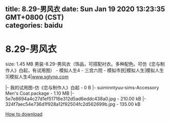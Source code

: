 
title: 8.29-男风衣
date: Sun Jan 19 2020 13:23:35 GMT+0800 (CST)    
categories: baidu
---

# 8.29-男风衣
size: 1.45 MB
 男装-8.29-男风衣（饰品，可搭配衬衣。多种配色。可仿《恋与制作人》白起，有试用图） - 模拟人生4 - 三宫六院 - 模拟市民|模拟人生|模拟人生3|模拟人生4|www.sglynp.com
 
|- 我的试用图-仿《恋与制作人》白起 - 0 B
|- suiminntyuu-sims-Accessory Men's Coat.package - 1.10 MB
|- 5e7e8694a4c27d1ef51716e312d5ad6eddc438a0.jpg - 210.00 kB
|- 324f7aec54e736d1f928a12f92504fc2d562699b.jpg - 135.00 kB

[How to download](https://bpcam.bemobtrk.com/go/2ceec3aa-1ca2-46d6-b9ff-aaa5c184517c?jno=749)